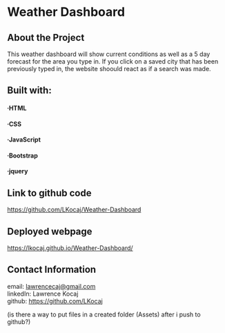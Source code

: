 # Weather Dashboard

## About the Project

This weather dashboard will show current conditions as well as a 5 day forecast for the area you type in. If you click on a saved city that has been previously typed in, the website shoould react as if a search was made. 


## Built with:
#### ∙HTML
#### ∙CSS
#### ∙JavaScript
#### ∙Bootstrap
#### ∙jquery

## Link to github code

https://github.com/LKocaj/Weather-Dashboard

## Deployed webpage

https://lkocaj.github.io/Weather-Dashboard/

## Contact Information

email: lawrencecaj@gmail.com
<br>
linkedIn: Lawrence Kocaj
<br>
github: https://github.com/LKocaj

(is there a way to put files in a created folder (Assets) after i push to github?)
